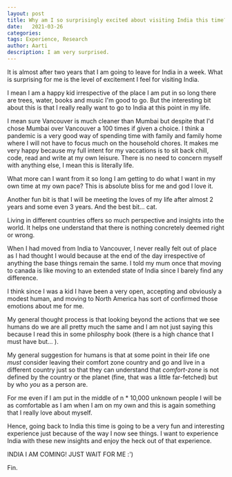 ```yaml
---
layout: post
title: Why am I so surprisingly excited about visiting India this time?
date:   2021-03-26
categories:
tags: Experience, Research
author: Aarti
description: I am very surprised. 
---
```


<!--more-->

It is almost after two years that I am going to leave for India in a week. 
What is surprising for me is the level of excitement I feel for visiting India. 

I mean I am a happy kid irrespective of the place I am put in so long there are 
trees, water, books and music I'm good to go. 
But the interesting bit about this is that I really really want to go to India 
at this point in my life. 

I mean sure Vancouver is much cleaner than Mumbai but despite that I'd chose Mumbai 
over Vancouver a 100 times if given a choice. 
I think a pandemic is a very good way of spending time with family and family home
where I will not have to focus much on the household chores. 
It makes me very happy because my full intent for my vaccations is to sit back 
chill, code, read and write at my own leisure. 
There is no need to concern myself with anything else, I mean this is literally 
life. 

What more can I want from it so long I am getting to do what I want in my own time 
at my own pace?
This is absolute bliss for me and god I love it. 

Another fun bit is that I will be meeting the loves of my life after almost 2 years 
and some even 3 years. 
And the best bit... cat. 

Living in different countries offers so much perspective and insights into the world. 
It helps one understand that there is nothing concretely deemed right or wrong. 

When I had moved from India to Vancouver, I never really felt out of place as I had 
thought I would because at the end of the day irrespective of anything the base things 
remain the same. 
I told my mum once that moving to canada is like moving to an extended state of India since
I barely find any difference. 

I think since I was a kid I have been a very open, accepting and obviously a modest human, and 
moving to North America has sort of confirmed those emotions about me for me. 

My general thought process is that looking beyond the actions that we see humans do we are all 
pretty much the same and I am not just saying this because I read this in some philosphy book
(there is a high chance that I must have but... ).

My general suggestion for humans is that at some point in their life one *must* consider 
leaving their comfort zone country and go and live in a different country just so that 
they can understand that *comfort-zone* is not defined by the country or the planet (fine, that was
a little far-fetched) but by who *you* as a person are. 

For me even if I am put in the middle of n * 10,000 unknown people I will be as comfortable as I am 
when I am on my own and this is again something that I really love about myself. 

Hence, going back to India this time is going to be a very fun and interesting experience just because 
of the way I now see things. 
I want to experience India with these new insights and enjoy the heck out of that experience. 

INDIA I AM COMING! JUST WAIT FOR ME :')

Fin. 


























